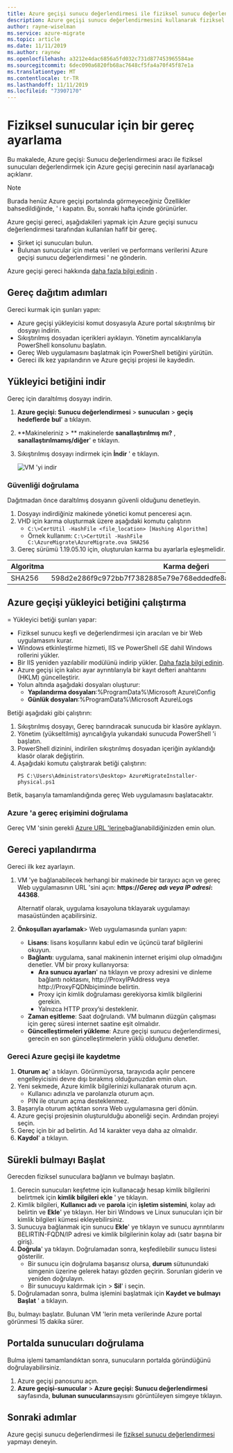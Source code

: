 ```yaml
---
title: Azure geçişi sunucu değerlendirmesi ile fiziksel sunucu değerlendirmesi için bir gereç ayarlama
description: Azure geçişi sunucu değerlendirmesini kullanarak fiziksel sunucu değerlendirmesi için bir gereç ayarlamayı açıklar.
author: rayne-wiselman
ms.service: azure-migrate
ms.topic: article
ms.date: 11/11/2019
ms.author: raynew
ms.openlocfilehash: a3212e4dac6856a5fd032c731d877453965584ae
ms.sourcegitcommit: 6dec090a6820fb68ac7648cf5fa4a70f45f87e1a
ms.translationtype: MT
ms.contentlocale: tr-TR
ms.lasthandoff: 11/11/2019
ms.locfileid: "73907170"
---
```

# <a name="set-up-an-appliance-for-physical-servers"></a>Fiziksel sunucular için bir gereç ayarlama

Bu makalede, Azure geçişi: Sunucu değerlendirmesi aracı ile fiziksel sunucuları değerlendirmek için Azure geçişi gerecinin nasıl ayarlanacağı açıklanır.

> [!NOTE]
> Burada henüz Azure geçişi portalında görmeyeceğiniz Özellikler bahsedildiğinde, ' ı kapatın. Bu, sonraki hafta içinde görünürler.

Azure geçişi gereci, aşağıdakileri yapmak için Azure geçişi sunucu değerlendirmesi tarafından kullanılan hafif bir gereç.

- Şirket içi sunucuları bulun.
- Bulunan sunucular için meta verileri ve performans verilerini Azure geçişi sunucu değerlendirmesi ' ne gönderin.

Azure geçişi gereci hakkında [daha fazla bilgi edinin](migrate-appliance.md) .


## <a name="appliance-deployment-steps"></a>Gereç dağıtım adımları

Gereci kurmak için şunları yapın:
- Azure geçişi yükleyicisi komut dosyasıyla Azure portal sıkıştırılmış bir dosyayı indirin.
- Sıkıştırılmış dosyadan içerikleri ayıklayın. Yönetim ayrıcalıklarıyla PowerShell konsolunu başlatın.
- Gereç Web uygulamasını başlatmak için PowerShell betiğini yürütün.
- Gereci ilk kez yapılandırın ve Azure geçişi projesi ile kaydedin.

## <a name="download-the-installer-script"></a>Yükleyici betiğini indir

Gereç için daraltılmış dosyayı indirin.

1. **Azure geçişi: Sunucu değerlendirmesi** > **sunucuları** > **geçiş hedeflerde** **bul**' a tıklayın.
2. **Makineleriniz > ** makinelerde **sanallaştırılmış mı?** , **sanallaştırılmamış/diğer**' e tıklayın.
3. Sıkıştırılmış dosyayı indirmek için **İndir** ' e tıklayın.

    ![VM 'yi indir](./media/how-to-set-up-appliance-hyper-v/download-appliance-hyperv.png)


### <a name="verify-security"></a>Güvenliği doğrulama

Dağıtmadan önce daraltılmış dosyanın güvenli olduğunu denetleyin.

1. Dosyayı indirdiğiniz makinede yönetici komut penceresi açın.
2. VHD için karma oluşturmak üzere aşağıdaki komutu çalıştırın
    - ```C:\>CertUtil -HashFile <file_location> [Hashing Algorithm]```
    - Örnek kullanım: ```C:\>CertUtil -HashFile C:\AzureMigrate\AzureMigrate.ova SHA256```
3.  Gereç sürümü 1.19.05.10 için, oluşturulan karma bu ayarlarla eşleşmelidir.

  **Algoritma** | **Karma değeri**
  --- | ---
  SHA256 | 598d2e286f9c972bb7f7382885e79e768eddedfe8a3d3460d6b8a775af7d7f79


  
## <a name="run-the-azure-migrate-installer-script"></a>Azure geçişi yükleyici betiğini çalıştırma
= Yükleyici betiği şunları yapar:

- Fiziksel sunucu keşfi ve değerlendirmesi için aracıları ve bir Web uygulamasını kurar.
- Windows etkinleştirme hizmeti, IIS ve PowerShell ıSE dahil Windows rollerini yükler.
- Bir IIS yeniden yazılabilir modülünü indirip yükler. [Daha fazla bilgi edinin](https://www.microsoft.com/download/details.aspx?id=7435).
- Azure geçişi için kalıcı ayar ayrıntılarıyla bir kayıt defteri anahtarını (HKLM) güncelleştirir.
- Yolun altında aşağıdaki dosyaları oluşturur:
    - **Yapılandırma dosyaları**:%ProgramData%\Microsoft Azure\Config
    - **Günlük dosyaları**:%ProgramData%\Microsoft Azure\Logs

Betiği aşağıdaki gibi çalıştırın:

1. Sıkıştırılmış dosyayı, Gereç barındıracak sunucuda bir klasöre ayıklayın.
2. Yönetim (yükseltilmiş) ayrıcalığıyla yukarıdaki sunucuda PowerShell 'i başlatın.
3. PowerShell dizinini, indirilen sıkıştırılmış dosyadan içeriğin ayıklandığı klasör olarak değiştirin.
4. Aşağıdaki komutu çalıştırarak betiği çalıştırın:
    ```
    PS C:\Users\Administrators\Desktop> AzureMigrateInstaller-physical.ps1
    ```
Betik, başarıyla tamamlandığında gereç Web uygulamasını başlatacaktır.



### <a name="verify-appliance-access-to-azure"></a>Azure 'a gereç erişimini doğrulama

Gereç VM 'sinin gerekli [Azure URL 'lerine](migrate-support-matrix-hyper-v.md#assessment-appliance-url-access)bağlanabildiğinizden emin olun.

## <a name="configure-the-appliance"></a>Gereci yapılandırma

Gereci ilk kez ayarlayın.

1. VM 'ye bağlanabilecek herhangi bir makinede bir tarayıcı açın ve gereç Web uygulamasının URL 'sini açın: **https://*Gereç adı veya IP adresi*: 44368**.

   Alternatif olarak, uygulama kısayoluna tıklayarak uygulamayı masaüstünden açabilirsiniz.
2. **Önkoşulları ayarlamak**> Web uygulamasında şunları yapın:
    - **Lisans**: lisans koşullarını kabul edin ve üçüncü taraf bilgilerini okuyun.
    - **Bağlantı**: uygulama, sanal makinenin internet erişimi olup olmadığını denetler. VM bir proxy kullanıyorsa:
        - **Ara sunucu ayarları**' na tıklayın ve proxy adresini ve dinleme bağlantı noktasını, http://ProxyIPAddress veya http://ProxyFQDNbiçiminde belirtin.
        - Proxy için kimlik doğrulaması gerekiyorsa kimlik bilgilerini gerekin.
        - Yalnızca HTTP proxy’si desteklenir.
    - **Zaman eşitleme**: Saat doğrulandı. VM bulmanın düzgün çalışması için gereç süresi internet saatine eşit olmalıdır.
    - **Güncelleştirmeleri yükleme**: Azure geçişi sunucu değerlendirmesi, gerecin en son güncelleştirmelerin yüklü olduğunu denetler.

### <a name="register-the-appliance-with-azure-migrate"></a>Gereci Azure geçişi ile kaydetme

1. **Oturum aç**' a tıklayın. Görünmüyorsa, tarayıcıda açılır pencere engelleyicisini devre dışı bırakmış olduğunuzdan emin olun.
2. Yeni sekmede, Azure kimlik bilgilerinizi kullanarak oturum açın. 
    - Kullanıcı adınızla ve parolanızla oturum açın.
    - PIN ile oturum açma desteklenmez.
3. Başarıyla oturum açtıktan sonra Web uygulamasına geri dönün.
4. Azure geçişi projesinin oluşturulduğu aboneliği seçin. Ardından projeyi seçin.
5. Gereç için bir ad belirtin. Ad 14 karakter veya daha az olmalıdır.
6. **Kaydol**' a tıklayın.


## <a name="start-continuous-discovery"></a>Sürekli bulmayı Başlat

Gerecden fiziksel sunuculara bağlanın ve bulmayı başlatın.

1. Gerecin sunucuları keşfetme için kullanacağı hesap kimlik bilgilerini belirtmek için **kimlik bilgileri ekle** ' ye tıklayın.  
2. Kimlik bilgileri, **Kullanıcı adı** ve **parola** için **işletim sistemini**, kolay adı belirtin ve **Ekle**' ye tıklayın.
Her biri Windows ve Linux sunucuları için bir kimlik bilgileri kümesi ekleyebilirsiniz.
4. Sunucuya bağlanmak için sunucu **Ekle**' ye tıklayın ve sunucu ayrıntılarını BELIRTIN-FQDN/IP adresi ve kimlik bilgilerinin kolay adı (satır başına bir giriş).
3. **Doğrula**' ya tıklayın. Doğrulamadan sonra, keşfedilebilir sunucu listesi gösterilir.
    - Bir sunucu için doğrulama başarısız olursa, **durum** sütunundaki simgenin üzerine gelerek hatayı gözden geçirin. Sorunları giderin ve yeniden doğrulayın.
    - Bir sunucuyu kaldırmak için > **Sil**' i seçin.
4. Doğrulamadan sonra, bulma işlemini başlatmak için **Kaydet ve bulmayı Başlat** ' a tıklayın.

Bu, bulmayı başlatır. Bulunan VM 'lerin meta verilerinde Azure portal görünmesi 15 dakika sürer. 

## <a name="verify-servers-in-the-portal"></a>Portalda sunucuları doğrulama

Bulma işlemi tamamlandıktan sonra, sunucuların portalda göründüğünü doğrulayabilirsiniz.

1. Azure geçişi panosunu açın.
2. **Azure geçişi-sunucular** > **Azure geçişi: Sunucu değerlendirmesi** sayfasında, **bulunan sunucuların**sayısını görüntüleyen simgeye tıklayın. 


## <a name="next-steps"></a>Sonraki adımlar

Azure geçişi sunucu değerlendirmesi ile [fiziksel sunucu değerlendirmesi](tutorial-assess-physical.md) yapmayı deneyin.
